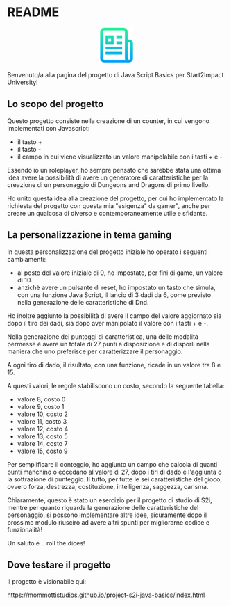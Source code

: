 <h1>README</h1>
    <div align="center">
    <img src="assets/media/logo.png" alt="Logo" width="80" height="80">
  </div>
</br>
Benvenuto/a alla pagina del progetto di Java Script Basics per Start2Impact University!

## Lo scopo del progetto

Questo progetto consiste nella creazione di un counter, in cui vengono implementati con Javascript:
- il tasto +
- il tasto -
- il campo in cui viene visualizzato un valore manipolabile con i tasti + e -

Essendo io un roleplayer, ho sempre pensato che sarebbe stata una ottima idea avere la possibilità di avere un generatore di caratteristiche per la creazione di un personaggio di Dungeons and Dragons di primo livello.

Ho unito questa idea alla creazione del progetto, per cui ho implementato la richiesta del progetto con questa mia "esigenza" da gamer", anche per creare un qualcosa di diverso e contemporaneamente utile e sfidante.

## La personalizzazione in tema gaming

In questa personalizzazione del progetto iniziale ho operato i seguenti cambiamenti:
- al posto del valore iniziale di 0, ho impostato, per fini di game, un valore di 10.
- anzichè avere un pulsante di reset, ho impostato un tasto che simula, con una funzione Java Script, il lancio di 3 dadi da 6, come previsto nella generazione delle caratteristiche di Dnd.

Ho inoltre aggiunto la possibilità di avere il campo del valore aggiornato sia dopo il tiro dei dadi, sia dopo aver manipolato il valore con i tasti + e -.

Nella generazione dei punteggi di caratteristica, una delle modalità permesse è avere un totale di 27 punti a disposizione e di disporli nella maniera che uno preferisce per caratterizzare il personaggio.

A ogni tiro di dado, il risultato, con una funzione, ricade in un valore tra 8 e 15.

A questi valori, le regole stabiliscono un costo, secondo la seguente tabella:
- valore 8, costo 0
- valore 9, costo 1
- valore 10, costo 2
- valore 11, costo 3
- valore 12, costo 4
- valore 13, costo 5
- valore 14, costo 7
- valore 15, costo 9

Per semplificare il conteggio, ho aggiunto un campo che calcola di quanti punti manchino o eccedano al valore di 27, dopo i tiri di dado e l'aggiunta o la sottrazione di punteggio. Il tutto, per tutte le sei caratteristiche del gioco, ovvero forza, destrezza, costituzione, intelligenza, saggezza, carisma.

Chiaramente, questo è stato un esercizio per il progetto di studio di S2i, mentre per quanto riguarda la generazione delle caratteristiche del personaggio, si possono implementare altre idee, sicuramente dopo il prossimo modulo riuscirò ad avere altri spunti per migliorarne codice e funzionalità!

Un saluto e .. roll the dices!

## Dove testare il progetto

Il progetto è visionabile qui:

<a href = "https://mommottistudios.github.io/project-s2i-java-basics/index.html">https://mommottistudios.github.io/project-s2i-java-basics/index.html

